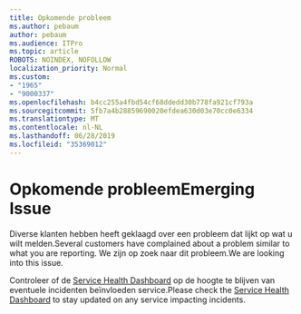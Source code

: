 ```yaml
---
title: Opkomende probleem
ms.author: pebaum
author: pebaum
ms.audience: ITPro
ms.topic: article
ROBOTS: NOINDEX, NOFOLLOW
localization_priority: Normal
ms.custom:
- "1965"
- "9000337"
ms.openlocfilehash: b4cc255a4fbd54cf68ddedd30b778fa921cf793a
ms.sourcegitcommit: 5fb7a4b28859690020efdea630d03e70cc0e6334
ms.translationtype: MT
ms.contentlocale: nl-NL
ms.lasthandoff: 06/28/2019
ms.locfileid: "35369012"
---
```

# <a name="emerging-issue"></a><span data-ttu-id="74bc1-102">Opkomende probleem</span><span class="sxs-lookup"><span data-stu-id="74bc1-102">Emerging Issue</span></span>

<span data-ttu-id="74bc1-103">Diverse klanten hebben heeft geklaagd over een probleem dat lijkt op wat u wilt melden.</span><span class="sxs-lookup"><span data-stu-id="74bc1-103">Several customers have complained about a problem similar to what you are reporting.</span></span> <span data-ttu-id="74bc1-104">We zijn op zoek naar dit probleem.</span><span class="sxs-lookup"><span data-stu-id="74bc1-104">We are looking into this issue.</span></span>

<span data-ttu-id="74bc1-105">Controleer of de [Service Health Dashboard](https://admin.microsoft.com/adminportal/home#/servicehealth) op de hoogte te blijven van eventuele incidenten beïnvloeden service.</span><span class="sxs-lookup"><span data-stu-id="74bc1-105">Please check the [Service Health Dashboard](https://admin.microsoft.com/adminportal/home#/servicehealth) to stay updated on any service impacting incidents.</span></span>